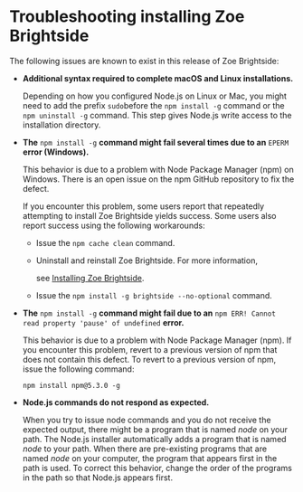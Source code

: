 # Troubleshooting installing Zoe Brightside

The following issues are known to exist in this release of Zoe Brightside:

* **Additional syntax required to complete macOS and Linux installations.**

  Depending on how you configured Node.js on Linux or Mac, you might need to add the prefix `sudo`before the `npm install -g` command or the `npm uninstall -g` command. This step gives Node.js write access to the installation directory.

* **The** `npm install -g` **command might fail several times due to an** `EPERM` **error \(Windows\).**

  This behavior is due to a problem with Node Package Manager \(npm\) on Windows. There is an open issue on the npm GitHub repository to fix the defect.

  If you encounter this problem, some users report that repeatedly attempting to install Zoe Brightside yields success. Some users also report success using the following workarounds:

  * Issue the `npm cache clean` command.
  * Uninstall and reinstall Zoe Brightside. For more information,

    see [Installing Zoe Brightside](./).

  * Issue the `npm install -g brightside --no-optional` command.

* **The** `npm install -g` **command might fail due to an** `npm ERR! Cannot read property 'pause' of undefined` **error.**

  This behavior is due to a problem with Node Package Manager \(npm\). If you encounter this problem, revert to a previous version of npm that does not contain this defect. To revert to a previous version of npm, issue the following command:

  `npm install npm@5.3.0 -g`

* **Node.js commands do not respond as expected.**

  When you try to issue node commands and you do not receive the expected output, there might be a program that is named _node_ on your path. The Node.js installer automatically adds a program that is named _node_ to your path. When there are pre-existing programs that are named _node_ on your computer, the program that appears first in the path is used. To correct this behavior, change the order of the programs in the path so that Node.js appears first.

